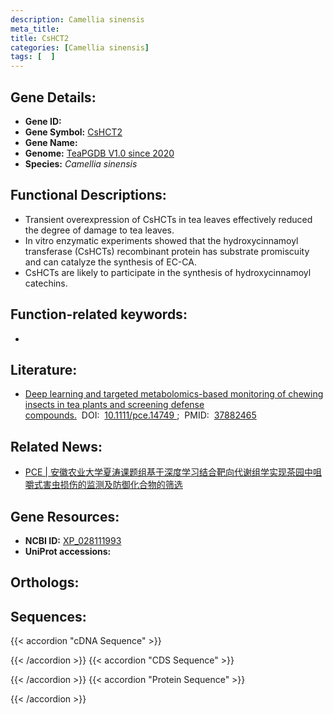 ```yaml
---
description: Camellia sinensis
meta_title:
title: CsHCT2
categories: [Camellia sinensis]
tags: [  ]
---
```


## Gene Details:
- **Gene ID:**	[]()
- **Gene Symbol:** <u> CsHCT2 </u>
- **Gene Name:** 
- **Genome:** [TeaPGDB V1.0 since 2020]()
- **Species:** *Camellia sinensis*

## Functional Descriptions:
   - Transient overexpression of CsHCTs in tea leaves effectively reduced the degree of damage to tea leaves.
   - In vitro enzymatic experiments showed that the hydroxycinnamoyl transferase (CsHCTs) recombinant protein has substrate promiscuity and can catalyze the synthesis of EC-CA.
   - CsHCTs are likely to participate in the synthesis of hydroxycinnamoyl catechins.

## Function-related keywords:
   - [](/tags//)

## Literature:
   - [Deep learning and targeted metabolomics-based monitoring of chewing insects in tea plants and screening defense compounds.]( https://onlinelibrary.wiley.com/doi/full/10.1111/pce.14749)&nbsp;&nbsp;DOI:&nbsp;&nbsp;[10.1111/pce.14749 ](https://onlinelibrary.wiley.com/doi/full/10.1111/pce.14749);&nbsp;&nbsp;PMID:&nbsp;&nbsp;[37882465](https://pubmed.ncbi.nlm.nih.gov/37882465/)

## Related News:
   - [PCE | 安徽农业大学夏涛课题组基于深度学习结合靶向代谢组学实现茶园中咀嚼式害虫损伤的监测及防御化合物的筛选](https://mp.weixin.qq.com/s?__biz=Mzg3MDEwNDEyMg==&mid=2247558600&idx=5&sn=a7f47df19e886968f1d33821825beb04&chksm=a351019784650e6fb132d0e174c72f08e8dae7b8086cd4d6b9dc9406a797dbd3d1065966511a&scene=27#wechat_redirect)

## Gene Resources:
- **NCBI ID:**  [XP_028111993](https://www.ncbi.nlm.nih.gov/gene/?term=XP_028111993)
- **UniProt accessions:** [](https://www.uniprot.org/uniprotkb//entry)

## Orthologs:

## Sequences:
{{< accordion "cDNA Sequence" >}}

{{< /accordion >}}
{{< accordion "CDS Sequence" >}}

{{< /accordion >}}
{{< accordion "Protein Sequence" >}}

{{< /accordion >}}
